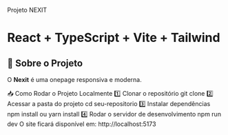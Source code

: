Projeto NEXIT
# React + TypeScript + Vite + Tailwind

## 📌 Sobre o Projeto

O **Nexit** é uma onepage responsiva e moderna.

📥 Como Rodar o Projeto Localmente
1️⃣ Clonar o repositório
git clone
2️⃣ Acessar a pasta do projeto
cd seu-repositorio
3️⃣ Instalar dependências
npm install
ou
yarn install
4️⃣ Rodar o servidor de desenvolvimento
npm run dev
O site ficará disponível em:
http://localhost:5173


